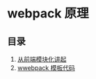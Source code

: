 # webpack 原理

## 目录

1. [从前端模块化讲起](./从前端模块化讲起/README.md)
2. [wwebpack 模板代码](./webpack模板代码/README.md)

